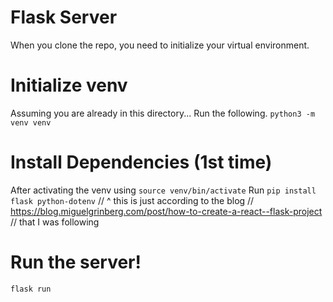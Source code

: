 # Flask Server
When you clone the repo, you need to initialize your virtual environment.
# Initialize venv
Assuming you are already in this directory... Run the following.
`python3 -m venv venv`

# Install Dependencies (1st time)
After activating the venv using `source venv/bin/activate`
Run `pip install flask python-dotenv` 
// ^ this is just according to the blog 
// https://blog.miguelgrinberg.com/post/how-to-create-a-react--flask-project
// that I was following

# Run the server!
`flask run`